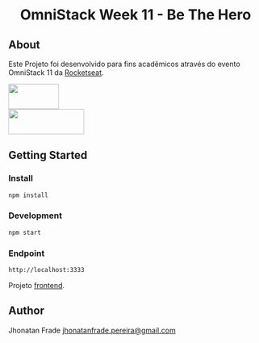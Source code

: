 <p align="center">
  <h1 align="center">
    OmniStack Week 11 - Be The Hero
  </h1>
</p>

## About
Este Projeto foi desenvolvido para fins acadêmicos através do evento OmniStack 11 da [Rocketseat](https://rocketseat.com.br/).

<div>
  <a href="https://expressjs.com/pt-br/"><img src="https://miro.medium.com/max/365/1*Jr3NFSKTfQWRUyjblBSKeg.png" height="50px" width="100px"></a>
</div>
<div>
  <a href="https://www.sqlite.org/index.html"><img src="https://upload.wikimedia.org/wikipedia/commons/3/38/SQLite370.svg" height="50px" width="150px"></a>
</div>

## Getting Started

### Install
```sh
npm install
```

### Development
```sh
npm start
```

### Endpoint
```sh
http://localhost:3333
```

Projeto [frontend](https://github.com/Jhonatan-Pereira/react_omnistack_week_11).

## Author

Jhonatan Frade <jhonatanfrade.pereira@gmail.com>